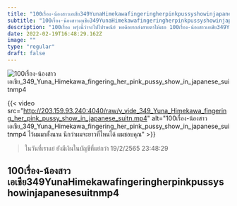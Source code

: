 ```yaml
---
title: "100เรื่อง-น้องสาวเอเชีย349YunaHimekawafingeringherpinkpussyshowinjapanesesuitnmp4"
subtitle: "100เรื่อง-น้องสาวเอเชีย349YunaHimekawafingeringherpinkpussyshowinjapanesesuitnmp4 เป็นคนถูกรักว่ายากแล้ว เป็นคนถูกหวยยากกว่าอีก"
description: "100เรื่อง พรุ่งนี้ว่าจะไปไปรษณีย์ พอดีอยากส่งสายตาให้เธอ 100เรื่อง-น้องสาวเอเชีย349YunaHimekawafingeringherpinkpussyshowinjapanesesuitnmp4 19/2/2565 23:48:29"
date: 2022-02-19T16:48:29.162Z
image: ""
type: "regular"
draft: false
---
```


![100เรื่อง-น้องสาวเอเชีย_349_Yuna_Himekawa_fingering_her_pink_pussy_show_in_japanese_suitnmp4](http://203.159.93.240:4040/raw/v_vide_349_Yuna_Himekawa_fingering_her_pink_pussy_show_in_japanese_suitn.jpg)

{{< video src="http://203.159.93.240:4040/raw/v_vide_349_Yuna_Himekawa_fingering_her_pink_pussy_show_in_japanese_suitn.mp4" alt="100เรื่อง-น้องสาวเอเชีย_349_Yuna_Himekawa_fingering_her_pink_pussy_show_in_japanese_suitnmp4 ไว้ผมมาตั้งนาน นึกว่าผมจะยาวที่ไหนได้ ผมชอบคุณ" >}}


> ในวันที่เราแย่ ยังมีเงินในบัญชีที่แย่กว่า 19/2/2565 23:48:29

## 100เรื่อง-น้องสาวเอเชีย349YunaHimekawafingeringherpinkpussyshowinjapanesesuitnmp4
